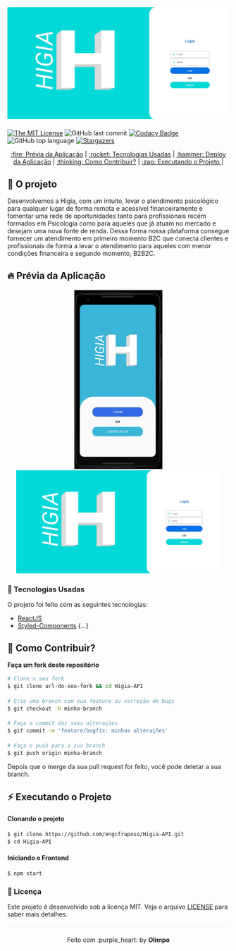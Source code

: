 <div align="center" style="margin-bottom: 20px;">
<img alt="Higia-API" src="./img/logo.jfif" width="auto" heigth="auto"/>
</div>


[![The MIT License](https://img.shields.io/badge/license-MIT-green.svg?style=flat-square)](http://github.com/engcfraposo/Higia-API/LICENSE.md)
![GitHub last commit](https://img.shields.io/github/last-commit/engcfraposo/Higia-API?color=green&style=flat-square)
[![Codacy Badge](https://app.codacy.com/project/badge/Grade/30e0ef7a3c2146498723e53c9fcaeda7)](https://www.codacy.com/manual/engcfraposo/Higia-API_2?utm_source=github.com&amp;utm_medium=referral&amp;utm_content=engcfraposo/Higia-API&amp;utm_campaign=Badge_Grade)
![GitHub top language](https://img.shields.io/github/languages/top/engcfraposo/Higia-API?style=flat-square)
<a href="https://github.com/engcfraposo/Higia-API/stargazers">
    <img alt="Stargazers" src="https://img.shields.io/github/stars/engcfraposo/Higia-API?style=social">
  </a>


<p align="center" >
  <a href="#fire-prévia-da-aplicação"> :fire: Prévia da Aplicação</a> |
  <a href="#rocket-tecnologias-usadas"> :rocket: Tecnologias Usadas</a> |
  <a href="#hammer-deploy-da-aplicação"> :hammer: Deploy da Aplicação</a> |
  <a href="#thinking-como-contribuir?"> :thinking: Como Contribuir?</a> |
  <a href="#zap-executando-o-projeto"> :zap: Executando o Projeto </a> |
</p>

</div>

## :barber: O projeto

Desenvolvemos a Higia, com um intuito, levar o atendimento psicológico para qualquer lugar de
forma remota e acessível financeiramente e fomentar uma rede de oportunidades tanto para
profissionais recém formados em Psicologia como para aqueles que já atuam no mercado e
desejam uma nova fonte de renda. Dessa forma nossa plataforma consegue fornecer um
atendimento em primeiro momento B2C que conecta clientes e profissionais de forma a levar o
atendimento para aqueles com menor condições financeira e segundo momento, B2B2C.

## :fire: Prévia da Aplicação

<div align="center" style="margin: 20px;">
<img alt="Higia-API" src="./img/Capture.JPG" width="200vw" heigth="auto"/>
 <img alt="Higia-API" src="./img/logo.jfif" width="500vw" heigth="auto"/>
</div>

### :rocket: Tecnologias Usadas

O projeto foi feito com as seguintes tecnologias:

- [ReactJS](https://pt-br.reactjs.org/)
- [Styled-Components](https://styled-components.com/)
{...}

## :thinking: Como Contribuir?
**Faça um fork deste repositório**

```bash
# Clone o seu fork
$ git clone url-do-seu-fork && cd Higia-API

# Crie uma branch com sua feature ou correção de bugs
$ git checkout -b minha-branch

# Faça o commit das suas alterações
$ git commit -m 'feature/bugfix: minhas alterações'

# Faça o push para a sua branch
$ git push origin minha-branch
```

Depois que o merge da sua pull request for feito, você pode deletar a sua branch.

## :zap: Executando o Projeto
#### Clonando o projeto
```sh
$ git clone https://github.com/engcfraposo/Higia-API.git
$ cd Higia-API
```

#### Iniciando o Frontend
```sh
$ npm start
```

### :memo: Licença

Este projeto é desenvolvido sob a licença MIT. Veja o arquivo [LICENSE](LICENSE.md) para saber mais detalhes.

<p align="center" style="margin-top: 20px; border-top: 1px solid #eee; padding-top: 20px;">Feito com :purple_heart: by <strong> Olimpo </strong> </p>
